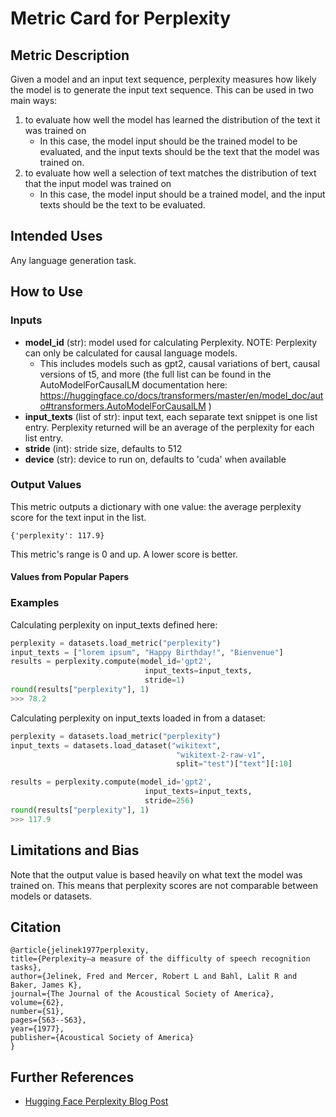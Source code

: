 # Metric Card for Perplexity

## Metric Description
Given a model and an input text sequence, perplexity measures how likely the model is to generate the input text sequence. This can be used in two main ways:
1. to evaluate how well the model has learned the distribution of the text it was trained on
    - In this case, the model input should be the trained model to be evaluated, and the input texts should be the text that the model was trained on.
2. to evaluate how well a selection of text matches the distribution of text that the input model was trained on
    - In this case, the model input should be a trained model, and the input texts should be the text to be evaluated.

## Intended Uses
Any language generation task.

## How to Use

### Inputs
- **model_id** (str): model used for calculating Perplexity. NOTE: Perplexity can only be calculated for causal language models.
    - This includes models such as gpt2, causal variations of bert, causal versions of t5, and more (the full list can be found in the AutoModelForCausalLM documentation here: https://huggingface.co/docs/transformers/master/en/model_doc/auto#transformers.AutoModelForCausalLM )
- **input_texts** (list of str): input text, each separate text snippet is one list entry. Perplexity returned will be an average of the perplexity for each list entry.
- **stride** (int): stride size, defaults to 512
- **device** (str): device to run on, defaults to 'cuda' when available

### Output Values
This metric outputs a dictionary with one value: the average perplexity score for the text input in the list.

```
{'perplexity': 117.9}
```

This metric's range is 0 and up. A lower score is better.

#### Values from Popular Papers


### Examples
Calculating perplexity on input_texts defined here:
```python
perplexity = datasets.load_metric("perplexity")
input_texts = ["lorem ipsum", "Happy Birthday!", "Bienvenue"]
results = perplexity.compute(model_id='gpt2',
                              input_texts=input_texts,
                              stride=1)
round(results["perplexity"], 1)
>>> 78.2
```
Calculating perplexity on input_texts loaded in from a dataset:
```python
perplexity = datasets.load_metric("perplexity")
input_texts = datasets.load_dataset("wikitext",
                                     "wikitext-2-raw-v1",
                                     split="test")["text"][:10]

results = perplexity.compute(model_id='gpt2',
                              input_texts=input_texts,
                              stride=256)
round(results["perplexity"], 1)
>>> 117.9
```

## Limitations and Bias
Note that the output value is based heavily on what text the model was trained on. This means that perplexity scores are not comparable between models or datasets. 


## Citation

    @article{jelinek1977perplexity,
    title={Perplexity—a measure of the difficulty of speech recognition tasks},
    author={Jelinek, Fred and Mercer, Robert L and Bahl, Lalit R and Baker, James K},
    journal={The Journal of the Acoustical Society of America},
    volume={62},
    number={S1},
    pages={S63--S63},
    year={1977},
    publisher={Acoustical Society of America}
    }

## Further References
- [Hugging Face Perplexity Blog Post](https://huggingface.co/docs/transformers/perplexity)

